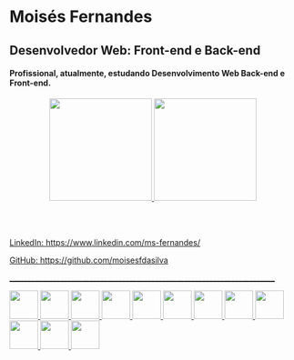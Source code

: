 
<div align="left">
  <h1>Moisés Fernandes</h1>
  <h2>Desenvolvedor Web: Front-end e Back-end</h2>
  <h4>Profissional, atualmente, estudando Desenvolvimento Web Back-end e Front-end.</h4>
</div>
<div align="center">
  <a href="https://github.com/moisesfdasilva">
  <img height="180em" src="https://github-readme-stats.vercel.app/api?username=moisesfdasilva&show_icons=true&theme=swift&include_all_commits=true&count_private=true"/>
  <img height="180em" src="https://github-readme-stats.vercel.app/api/top-langs/?username=moisesfdasilva&layout=compact&langs_count=7&theme=swift"/>
</div>

</br></br>
<div align="left">
  <a href="https://www.linkedin.com/in/ms-fernandes">
  <p>LinkedIn: https://www.linkedin.com/ms-fernandes/ <p>
</div>
<div align="left">
  <a href="https://github.com/moisesfdasilva">
  <p>GitHub: https://github.com/moisesfdasilva <p>
</div>
<div>
<p>_________________________________________________________________________</p>
  <img height="50em" src="https://cdn.jsdelivr.net/gh/devicons/devicon/icons/linux/linux-original.svg" />

  <img height="50em" src="https://cdn.jsdelivr.net/gh/devicons/devicon/icons/git/git-original.svg" />
  <img height="50em" src="https://cdn.jsdelivr.net/gh/devicons/devicon/icons/github/github-original.svg" />
  
  <img height="50em" src="https://cdn.jsdelivr.net/gh/devicons/devicon/icons/eslint/eslint-original-wordmark.svg" />
  <img height="50em" src="https://cdn.jsdelivr.net/gh/devicons/devicon/icons/jest/jest-plain.svg" />
  <img height="50em" src="https://testing-library.com/img/octopus-64x64.png" />
  
  <img height="50em" src="https://cdn.jsdelivr.net/gh/devicons/devicon/icons/html5/html5-original-wordmark.svg" />
  <img height="50em" src="https://cdn.jsdelivr.net/gh/devicons/devicon/icons/css3/css3-original-wordmark.svg" />

  <img height="50em" src="https://cdn.jsdelivr.net/gh/devicons/devicon/icons/nodejs/nodejs-original.svg" />
  <img height="50em" src="https://cdn.jsdelivr.net/gh/devicons/devicon/icons/javascript/javascript-original.svg" />
  <img height="50em" src="https://cdn.jsdelivr.net/gh/devicons/devicon/icons/react/react-original-wordmark.svg" />
  <img height="50em" src="https://cdn.jsdelivr.net/gh/devicons/devicon/icons/redux/redux-original.svg" />
</div>

<!--
**moisesfdasilva/moisesfdasilva** is a ✨ _special_ ✨ repository because its `README.md` (this file) appears on your GitHub profile.

Here are some ideas to get you started:

- 🔭 I’m currently working on ...
- 🌱 I’m currently learning ...
- 👯 I’m looking to collaborate on ...
- 🤔 I’m looking for help with ...
- 💬 Ask me about ...
- 📫 How to reach me: ...
- 😄 Pronouns: ...
- ⚡ Fun fact: ...
-->
